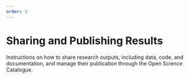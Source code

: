 ```yaml
---
order: 2
---
```

# Sharing and Publishing Results
Instructions on how to share research outputs, including data, code, and documentation, and manage their publication through the Open Science Catalogue.


